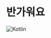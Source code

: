 # 반가워요
![Kotlin](https://img.shields.io/badge/Kotlin-7F52FF.svg?&style=for-the-badge&logo=Kotlin&logoColor=white)
